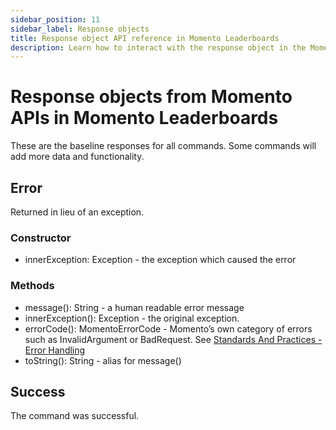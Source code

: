 ```yaml
---
sidebar_position: 11
sidebar_label: Response objects
title: Response object API reference in Momento Leaderboards
description: Learn how to interact with the response object in the Momento API for Leaderboards.
---
```


# Response objects from Momento APIs in Momento Leaderboards

These are the baseline responses for all commands. Some commands will add more data and functionality.

## Error

Returned in lieu of an exception.

### Constructor

- innerException: Exception - the exception which caused the error

### Methods

- message(): String - a human readable error message
- innerException(): Exception - the original exception.
- errorCode(): MomentoErrorCode - Momento’s own category of errors such as InvalidArgument or BadRequest. See [Standards And Practices - Error Handling](https://github.com/momentohq/standards-and-practices/blob/main/docs/client-specifications/error-handling.md)
- toString(): String - alias for message()

## Success

The command was successful.
